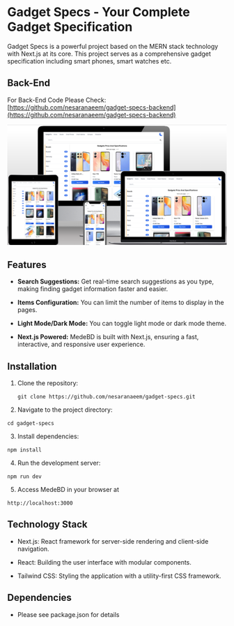 # Gadget Specs - Your Complete Gadget Specification

Gadget Specs is a powerful project based on the MERN stack technology with Next.js at its core. This project serves as a comprehensive gadget specification including smart phones, smart watches etc.

## Back-End

For Back-End Code Please Check: [https://github.com/nesaranaeem/gadget-specs-backend](https://github.com/nesaranaeem/gadget-specs-backend)

![MedeBD](/SCREENSHOT/main.png)

## Features

- **Search Suggestions:** Get real-time search suggestions as you type, making finding gadget information faster and easier.

- **Items Configuration:** You can limit the number of items to display in the pages.

- **Light Mode/Dark Mode:** You can toggle light mode or dark mode theme.

- **Next.js Powered:** MedeBD is built with Next.js, ensuring a fast, interactive, and responsive user experience.

## Installation

1. Clone the repository:
   ```
   git clone https://github.com/nesaranaeem/gadget-specs.git
   ```
2. Navigate to the project directory:

```
cd gadget-specs
```

3. Install dependencies:

```
npm install
```

4. Run the development server:

```
npm run dev
```

5. Access MedeBD in your browser at

```
http://localhost:3000
```

## Technology Stack

- Next.js: React framework for server-side rendering and client-side navigation.

- React: Building the user interface with modular components.

- Tailwind CSS: Styling the application with a utility-first CSS framework.

## Dependencies

- Please see package.json for details
